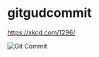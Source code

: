 gitgudcommit
===

https://xkcd.com/1296/


![Git Commit](https://imgs.xkcd.com/comics/git_commit.png "Git Commit")